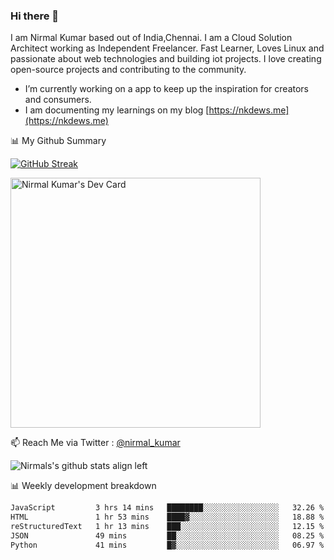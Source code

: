### Hi there 👋

 I am Nirmal Kumar based out of India,Chennai. I am a Cloud Solution Architect working as Independent Freelancer. Fast Learner, Loves Linux and passionate about web technologies and building iot projects. I love creating open-source projects and contributing to the community.

- I’m currently working on a app to keep up the inspiration for creators and consumers.
- I am documenting my learnings on my blog [https://nkdews.me](https://nkdews.me)


📊 My Github Summary

[![GitHub Streak](https://github-readme-streak-stats.herokuapp.com?user=nk-gears&theme=dark&hide_border=true&date_format=M%20j%5B%2C%20Y%5D)](https://git.io/streak-stats)

<a href="https://app.daily.dev/nirmal_kumar"><img src="https://api.daily.dev/devcards/a16cfcf02d384b16b41de71ce4d1d811.png?r=8ve" width="400" alt="Nirmal Kumar's Dev Card"/></a>

📫 Reach Me via  Twitter : [@nirmal_kumar](https://twitter.com/nirmal_kumar)

![Nirmals's github stats align left](https://github-readme-stats.vercel.app/api?username=nk-gears&show_icons=true)


📊 Weekly development breakdown

<!--START_SECTION:waka-->

```txt
JavaScript         3 hrs 14 mins   ████████░░░░░░░░░░░░░░░░░   32.26 %
HTML               1 hr 53 mins    ████▓░░░░░░░░░░░░░░░░░░░░   18.88 %
reStructuredText   1 hr 13 mins    ███░░░░░░░░░░░░░░░░░░░░░░   12.15 %
JSON               49 mins         ██░░░░░░░░░░░░░░░░░░░░░░░   08.25 %
Python             41 mins         █▓░░░░░░░░░░░░░░░░░░░░░░░   06.97 %
```

<!--END_SECTION:waka-->


